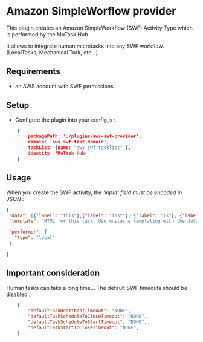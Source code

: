 # Amazon SimpleWorflow provider

This plugin creates an Amazon SimpleWorkflow (SWF) Activity Type which is performed by the MuTask Hub.

It allows to integrate human microtasks into any SWF workflow. (LocalTasks, Mechanical Turk, etc...)




## Requirements

 * an AWS account with SWF permissions.



## Setup

 * Configure the plugin into your config.js :

````json
    {
        packagePath: './plugins/aws-swf-provider',
        domain: 'aws-swf-test-domain',
        taskList: {name: "aws-swf-tasklist" },
        identity: 'MuTask Hub'
    }
````



## Usage


When you create the SWF activity, the *'input' field must be encoded in JSON* :


````json
{
 "data": [{"label": "this"},{"label": "list"}, {"label": "is"}, {"label": "templated"}],
 "template": "HTML for this task. Use mustache templating with the data above.<br> Enter your name: <input name='myname'/><br> <button type='submit' class='btn'>Submit</button>",

 "performer": {
   "type": "local"
 }

}
````




## Important consideration

Human tasks can take a long time... The default SWF timeouts should be disabled :

````json
    {
        "defaultTaskHeartbeatTimeout": "NONE",
        "defaultTaskScheduleToCloseTimeout": "NONE",
        "defaultTaskScheduleToStartTimeout": "NONE",
        "defaultTaskStartToCloseTimeout": "NONE",
    }
````
